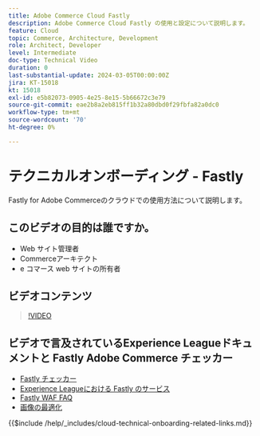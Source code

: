 ```yaml
---
title: Adobe Commerce Cloud Fastly
description: Adobe Commerce Cloud Fastly の使用と設定について説明します。
feature: Cloud
topic: Commerce, Architecture, Development
role: Architect, Developer
level: Intermediate
doc-type: Technical Video
duration: 0
last-substantial-update: 2024-03-05T00:00:00Z
jira: KT-15018
kt: 15018
exl-id: e5b82073-0905-4e25-8e15-5b66672c3e79
source-git-commit: eae2b8a2eb815ff1b32a80dbd0f29fbfa82a0dc0
workflow-type: tm+mt
source-wordcount: '70'
ht-degree: 0%

---
```


# テクニカルオンボーディング - Fastly

Fastly for Adobe Commerceのクラウドでの使用方法について説明します。

## このビデオの目的は誰ですか。

- Web サイト管理者
- Commerceアーキテクト
- e コマース web サイトの所有者

## ビデオコンテンツ

>[!VIDEO](https://video.tv.adobe.com/v/3427695?learn=on)

## ビデオで言及されているExperience Leagueドキュメントと Fastly Adobe Commerce チェッカー

- [Fastly チェッカー ](https://adobe-commerce-tester.freetls.fastly.net/adobe-commerce-tester/)
- [Experience Leagueにおける Fastly のサービス ](https://experienceleague.adobe.com/docs/commerce-cloud-service/user-guide/cdn/fastly.html)
- [Fastly WAF FAQ](https://experienceleague.adobe.com/docs/commerce-knowledge-base/kb/faq/web-application-firewall-waf-powered-by-fastly-the-faq.html)
- [ 画像の最適化 ](https://experienceleague.adobe.com/docs/commerce-operations/implementation-playbook/best-practices/development/image-optimization.html)

{{$include /help/_includes/cloud-technical-onboarding-related-links.md}}
